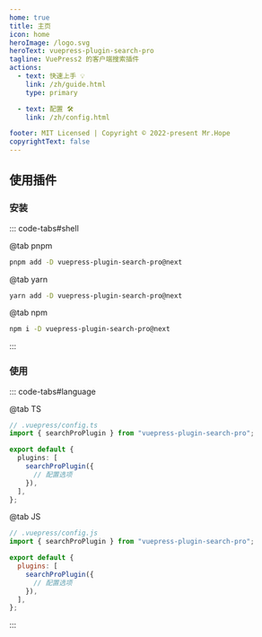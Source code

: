```yaml
---
home: true
title: 主页
icon: home
heroImage: /logo.svg
heroText: vuepress-plugin-search-pro
tagline: VuePress2 的客户端搜索插件
actions:
  - text: 快速上手 💡
    link: /zh/guide.html
    type: primary

  - text: 配置 🛠
    link: /zh/config.html

footer: MIT Licensed | Copyright © 2022-present Mr.Hope
copyrightText: false
---
```


## 使用插件

### 安装

::: code-tabs#shell

@tab pnpm

```bash
pnpm add -D vuepress-plugin-search-pro@next
```

@tab yarn

```bash
yarn add -D vuepress-plugin-search-pro@next
```

@tab npm

```bash
npm i -D vuepress-plugin-search-pro@next
```

:::

### 使用

::: code-tabs#language

@tab TS

```ts
// .vuepress/config.ts
import { searchProPlugin } from "vuepress-plugin-search-pro";

export default {
  plugins: [
    searchProPlugin({
      // 配置选项
    }),
  ],
};
```

@tab JS

```js
// .vuepress/config.js
import { searchProPlugin } from "vuepress-plugin-search-pro";

export default {
  plugins: [
    searchProPlugin({
      // 配置选项
    }),
  ],
};
```

:::

